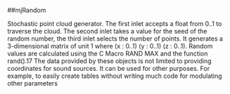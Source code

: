 ##mjRandom

Stochastic point cloud generator. The first inlet accepts a float from 0..1 to traverse the cloud. The second inlet takes a value for the seed of the random number, the third inlet selects the number of points. It generates a 3-dimensional matrix of unit 1 where (x : 0..1) (y : 0..1) (z : 0..1). Random values are calculated using the C Macro RAND MAX and the function rand().17 The data provided by these objects is not limited to providing coordinates for sound sources. It can be used for other purposes. For example, to easily create tables without writing much code for modulating other parameters
